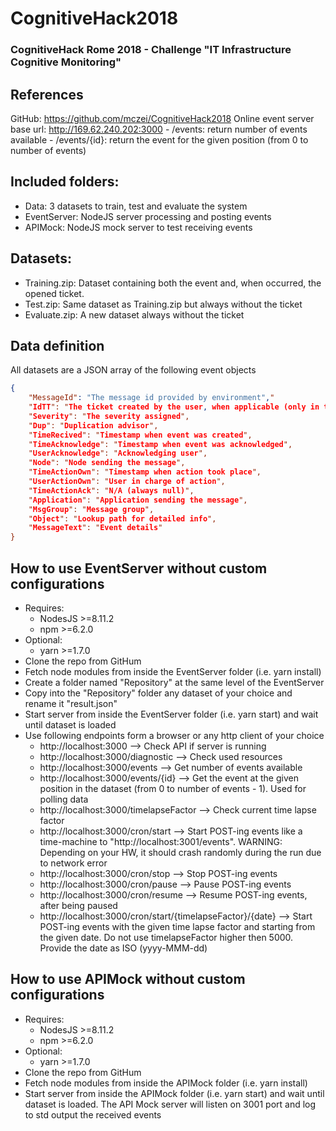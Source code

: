 # CognitiveHack2018
### CognitiveHack Rome 2018 - Challenge "IT Infrastructure Cognitive Monitoring"

## References
GitHub: https://github.com/mczei/CognitiveHack2018
Online event server base url: http://169.62.240.202:3000
	- /events: return number of events available
	- /events/{id}: return the event for the given position (from 0 to number of events)


## Included folders:
- Data: 3 datasets to train, test and evaluate the system
- EventServer: NodeJS server processing and posting events
- APIMock: NodeJS mock server to test receiving events

## Datasets:
- Training.zip: Dataset containing both the event and, when occurred, the opened ticket.
- Test.zip: Same dataset as Training.zip but always without the ticket
- Evaluate.zip: A new dataset always without the ticket

## Data definition
All datasets are a JSON array of the following event objects
```json
{
	"MessageId": "The message id provided by environment","
	"IdTT": "The ticket created by the user, when applicable (only in the training dataset. Other dataset always empty string)",
	"Severity": "The severity assigned",
	"Dup": "Duplication advisor",
	"TimeRecived": "Timestamp when event was created",
	"TimeAcknowledge": "Timestamp when event was acknowledged",
	"UserAcknowledge": "Acknowledging user",
	"Node": "Node sending the message",
	"TimeActionOwn": "Timestamp when action took place",
	"UserActionOwn": "User in charge of action",
	"TimeActionAck": "N/A (always null)",
	"Application": "Application sending the message",
	"MsgGroup": "Message group",
	"Object": "Lookup path for detailed info",
	"MessageText": "Event details"
}
```

## How to use EventServer without custom configurations
 - Requires: 
   - NodesJS >=8.11.2
   - npm >=6.2.0
 - Optional: 
   - yarn >=1.7.0
 - Clone the repo from GitHum
 - Fetch node modules from inside the EventServer folder (i.e. yarn install)
 - Create a folder named "Repository" at the same level of the EventServer
 - Copy into the "Repository" folder any dataset of your choice and rename it "result.json"
 - Start server from inside the EventServer folder (i.e. yarn start) and wait until dataset is loaded
 - Use following endpoints form a browser or any http client of your choice
   - http://localhost:3000 --> Check API if server is running
   - http://localhost:3000/diagnostic --> Check used resources
   - http://localhost:3000/events --> Get number of events available
   - http://localhost:3000/events/{id} --> Get the event at the given position in the dataset (from 0 to number of events - 1). Used for polling data
   - http://localhost:3000/timelapseFactor --> Check current time lapse factor
   - http://localhost:3000/cron/start --> Start POST-ing events like a time-machine to "http://localhost:3001/events". WARNING: Depending on your HW, it should crash randomly during the run due to network error
   - http://localhost:3000/cron/stop --> Stop POST-ing events
   - http://localhost:3000/cron/pause --> Pause POST-ing events
   - http://localhost:3000/cron/resume --> Resume POST-ing events, after being paused
   - http://localhost:3000/cron/start/{timelapseFactor}/{date} --> Start POST-ing events with the given time lapse factor and starting from the given date. Do not use timelapseFactor higher then 5000. Provide the date as ISO (yyyy-MMM-dd)


## How to use APIMock without custom configurations
 - Requires: 
   - NodesJS >=8.11.2
   - npm >=6.2.0
 - Optional: 
   - yarn >=1.7.0
 - Clone the repo from GitHum
 - Fetch node modules from inside the APIMock folder (i.e. yarn install)
 - Start server from inside the APIMock folder (i.e. yarn start) and wait until dataset is loaded. The API Mock server will listen on 3001 port and log to std output the received events
